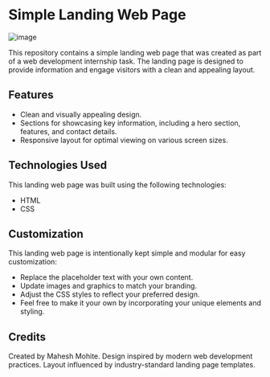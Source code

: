 # Simple Landing Web Page

![image](https://github.com/MaheshMohite6520/Landing-Web-Page/assets/126685009/0146dfb8-b97c-47a8-a189-e6c57f0e41a2)

This repository contains a simple landing web page that was created as part of a web development internship task. 
The landing page is designed to provide information and engage visitors with a clean and appealing layout.

## Features

- Clean and visually appealing design.
- Sections for showcasing key information, including a hero section, features, and contact details.
- Responsive layout for optimal viewing on various screen sizes.

## Technologies Used

This landing web page was built using the following technologies:

- HTML
- CSS

## Customization

This landing web page is intentionally kept simple and modular for easy customization:

- Replace the placeholder text with your own content.
- Update images and graphics to match your branding.
- Adjust the CSS styles to reflect your preferred design.
- Feel free to make it your own by incorporating your unique elements and styling.

## Credits

Created by Mahesh Mohite.
Design inspired by modern web development practices.
Layout influenced by industry-standard landing page templates.
